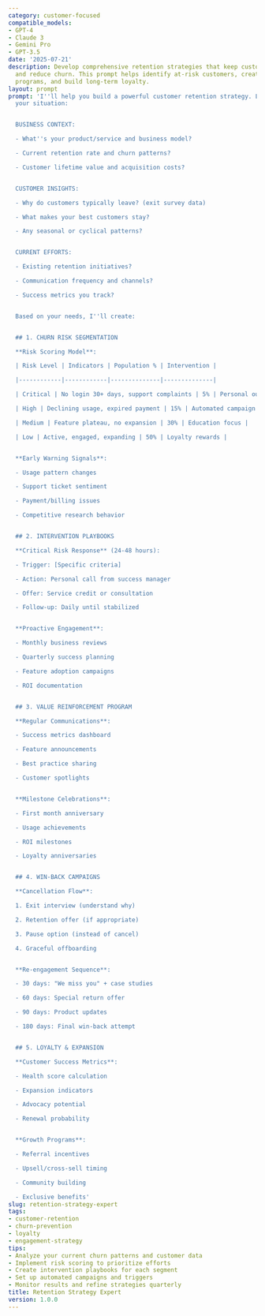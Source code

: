 ```yaml
---
category: customer-focused
compatible_models:
- GPT-4
- Claude 3
- Gemini Pro
- GPT-3.5
date: '2025-07-21'
description: Develop comprehensive retention strategies that keep customers engaged
  and reduce churn. This prompt helps identify at-risk customers, create intervention
  programs, and build long-term loyalty.
layout: prompt
prompt: 'I''ll help you build a powerful customer retention strategy. Let''s understand
  your situation:


  BUSINESS CONTEXT:

  - What''s your product/service and business model?

  - Current retention rate and churn patterns?

  - Customer lifetime value and acquisition costs?


  CUSTOMER INSIGHTS:

  - Why do customers typically leave? (exit survey data)

  - What makes your best customers stay?

  - Any seasonal or cyclical patterns?


  CURRENT EFFORTS:

  - Existing retention initiatives?

  - Communication frequency and channels?

  - Success metrics you track?


  Based on your needs, I''ll create:


  ## 1. CHURN RISK SEGMENTATION

  **Risk Scoring Model**:

  | Risk Level | Indicators | Population % | Intervention |

  |------------|------------|--------------|--------------|

  | Critical | No login 30+ days, support complaints | 5% | Personal outreach |

  | High | Declining usage, expired payment | 15% | Automated campaign |

  | Medium | Feature plateau, no expansion | 30% | Education focus |

  | Low | Active, engaged, expanding | 50% | Loyalty rewards |


  **Early Warning Signals**:

  - Usage pattern changes

  - Support ticket sentiment

  - Payment/billing issues

  - Competitive research behavior


  ## 2. INTERVENTION PLAYBOOKS

  **Critical Risk Response** (24-48 hours):

  - Trigger: [Specific criteria]

  - Action: Personal call from success manager

  - Offer: Service credit or consultation

  - Follow-up: Daily until stabilized


  **Proactive Engagement**:

  - Monthly business reviews

  - Quarterly success planning

  - Feature adoption campaigns

  - ROI documentation


  ## 3. VALUE REINFORCEMENT PROGRAM

  **Regular Communications**:

  - Success metrics dashboard

  - Feature announcements

  - Best practice sharing

  - Customer spotlights


  **Milestone Celebrations**:

  - First month anniversary

  - Usage achievements

  - ROI milestones

  - Loyalty anniversaries


  ## 4. WIN-BACK CAMPAIGNS

  **Cancellation Flow**:

  1. Exit interview (understand why)

  2. Retention offer (if appropriate)

  3. Pause option (instead of cancel)

  4. Graceful offboarding


  **Re-engagement Sequence**:

  - 30 days: "We miss you" + case studies

  - 60 days: Special return offer

  - 90 days: Product updates

  - 180 days: Final win-back attempt


  ## 5. LOYALTY & EXPANSION

  **Customer Success Metrics**:

  - Health score calculation

  - Expansion indicators

  - Advocacy potential

  - Renewal probability


  **Growth Programs**:

  - Referral incentives

  - Upsell/cross-sell timing

  - Community building

  - Exclusive benefits'
slug: retention-strategy-expert
tags:
- customer-retention
- churn-prevention
- loyalty
- engagement-strategy
tips:
- Analyze your current churn patterns and customer data
- Implement risk scoring to prioritize efforts
- Create intervention playbooks for each segment
- Set up automated campaigns and triggers
- Monitor results and refine strategies quarterly
title: Retention Strategy Expert
version: 1.0.0
---
```

